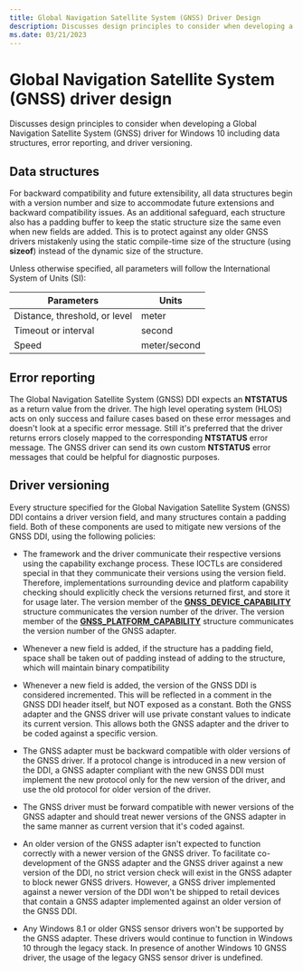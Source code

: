 ```yaml
---
title: Global Navigation Satellite System (GNSS) Driver Design
description: Discusses design principles to consider when developing a Global Navigation Satellite System (GNSS) driver for Windows 10 including data structures, error reporting, and driver versioning.
ms.date: 03/21/2023
---
```


# Global Navigation Satellite System (GNSS) driver design

Discusses design principles to consider when developing a Global Navigation Satellite System (GNSS) driver for Windows 10 including data structures, error reporting, and driver versioning.

## Data structures

For backward compatibility and future extensibility, all data structures begin with a version number and size to accommodate future extensions and backward compatibility issues. As an additional safeguard, each structure also has a padding buffer to keep the static structure size the same even when new fields are added. This is to protect against any older GNSS drivers mistakenly using the static compile-time size of the structure (using **sizeof**) instead of the dynamic size of the structure.

Unless otherwise specified, all parameters will follow the International System of Units (SI):

| Parameters | Units |
|--|--|
| Distance, threshold, or level | meter |
| Timeout or interval | second |
| Speed | meter/second |

## Error reporting

The Global Navigation Satellite System (GNSS) DDI expects an **NTSTATUS** as a return value from the driver. The high level operating system (HLOS) acts on only success and failure cases based on these error messages and doesn't look at a specific error message. Still it's preferred that the driver returns errors closely mapped to the corresponding **NTSTATUS** error message. The GNSS driver can send its own custom **NTSTATUS** error messages that could be helpful for diagnostic purposes.

## Driver versioning

Every structure specified for the Global Navigation Satellite System (GNSS) DDI contains a driver version field, and many structures contain a padding field. Both of these components are used to mitigate new versions of the GNSS DDI, using the following policies:

- The framework and the driver communicate their respective versions using the capability exchange process. These IOCTLs are considered special in that they communicate their versions using the version field. Therefore, implementations surrounding device and platform capability checking should explicitly check the versions returned first, and store it for usage later. The version member of the [**GNSS_DEVICE_CAPABILITY**](/windows-hardware/drivers/ddi/gnssdriver/ns-gnssdriver-gnss_device_capability) structure communicates the version number of the driver. The version member of the [**GNSS_PLATFORM_CAPABILITY**](/windows-hardware/drivers/ddi/gnssdriver/ns-gnssdriver-gnss_platform_capability) structure communicates the version number of the GNSS adapter.

- Whenever a new field is added, if the structure has a padding field, space shall be taken out of padding instead of adding to the structure, which will maintain binary compatibility

- Whenever a new field is added, the version of the GNSS DDI is considered incremented. This will be reflected in a comment in the GNSS DDI header itself, but NOT exposed as a constant. Both the GNSS adapter and the GNSS driver will use private constant values to indicate its current version. This allows both the GNSS adapter and the driver to be coded against a specific version.

- The GNSS adapter must be backward compatible with older versions of the GNSS driver. If a protocol change is introduced in a new version of the DDI, a GNSS adapter compliant with the new GNSS DDI must implement the new protocol only for the new version of the driver, and use the old protocol for older version of the driver.

- The GNSS driver must be forward compatible with newer versions of the GNSS adapter and should treat newer versions of the GNSS adapter in the same manner as current version that it's coded against.

- An older version of the GNSS adapter isn't expected to function correctly with a newer version of the GNSS driver. To facilitate co-development of the GNSS adapter and the GNSS driver against a new version of the DDI, no strict version check will exist in the GNSS adapter to block newer GNSS drivers. However, a GNSS driver implemented against a newer version of the DDI won't be shipped to retail devices that contain a GNSS adapter implemented against an older version of the GNSS DDI.

- Any Windows 8.1 or older GNSS sensor drivers won't be supported by the GNSS adapter. These drivers would continue to function in Windows 10 through the legacy stack. In presence of another Windows 10 GNSS driver, the usage of the legacy GNSS sensor driver is undefined.
